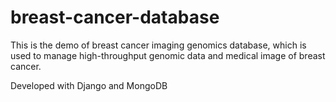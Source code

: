 # breast-cancer-database
This is the demo of breast cancer imaging genomics database, which is used to manage high-throughput genomic data and medical image of breast cancer.

Developed with Django and MongoDB
